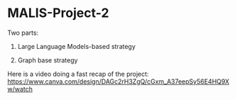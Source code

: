 # MALIS-Project-2
Two parts:

  1) Large Language Models-based strategy


  2) Graph base strategy

Here is a video doing a fast recap of the project:
https://www.canva.com/design/DAGc2rH3ZgQ/cGxm_A37eepSy56E4HQ9Xw/watch
